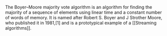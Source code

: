 The Boyer–Moore majority vote algorithm is an algorithm for finding the majority of a sequence of elements using linear time and a constant number of words of memory. It is named after Robert S. Boyer and J Strother Moore, who published it in 1981,[1] and is a prototypical example of a [[Streaming algorithms]]. 